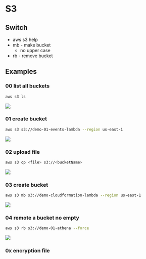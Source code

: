 # S3

## Switch
* aws s3 help
* mb - make bucket
    * no upper case
* rb - remove bucket

## Examples
### 00 list all buckets
````bash
aws s3 ls
````
[<img src="https://i.imgur.com/CzGw12h.png">](https://i.imgur.com/CzGw12h.png)

### 01 create bucket
````bash
aws s3 s3://demo-01-events-lambda --region us-east-1
````
[<img src="https://i.imgur.com/47TVkeZ.png">](https://i.imgur.com/47TVkeZ.png)

### 02 upload file
````bash
aws s3 cp <file> s3://<bucketName>
````
[<img src="https://i.imgur.com/E3UKkmy.png">](https://i.imgur.com/E3UKkmy.png)

### 03 create bucket
````bash
aws s3 mb s3://demo-cloudformation-lambda --region us-east-1
````
[<img src="https://i.imgur.com/Yov5ZO9.png">](https://i.imgur.com/Yov5ZO9.png)

### 04 remote a bucket no empty
````bash
aws s3 rb s3://demo-01-athena --force
````
[<img src="https://i.imgur.com/ZuGAy7s.png">](https://i.imgur.com/ZuGAy7s.png)

### 0x encryption file

